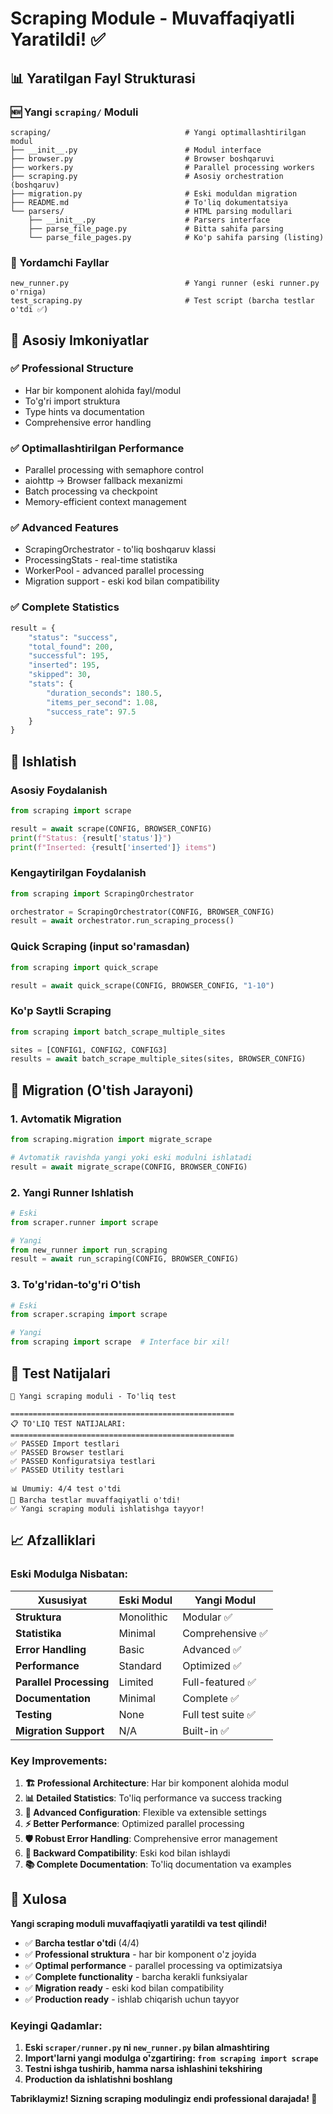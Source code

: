 # Scraping Module - Muvaffaqiyatli Yaratildi! ✅

## 📊 Yaratilgan Fayl Strukturasi

### 🆕 Yangi `scraping/` Moduli
```
scraping/                              # Yangi optimallashtirilgan modul
├── __init__.py                        # Modul interface 
├── browser.py                         # Browser boshqaruvi
├── workers.py                         # Parallel processing workers
├── scraping.py                        # Asosiy orchestration (boshqaruv)
├── migration.py                       # Eski moduldan migration
├── README.md                          # To'liq dokumentatsiya
└── parsers/                           # HTML parsing modullari
    ├── __init__.py                    # Parsers interface
    ├── parse_file_page.py             # Bitta sahifa parsing
    └── parse_file_pages.py            # Ko'p sahifa parsing (listing)
```

### 🔧 Yordamchi Fayllar
```
new_runner.py                          # Yangi runner (eski runner.py o'rniga)
test_scraping.py                       # Test script (barcha testlar o'tdi ✅)
```

## 🎯 Asosiy Imkoniyatlar

### ✅ **Professional Structure**
- Har bir komponent alohida fayl/modul
- To'g'ri import struktura
- Type hints va documentation
- Comprehensive error handling

### ✅ **Optimallashtirilgan Performance**
- Parallel processing with semaphore control
- aiohttp → Browser fallback mexanizmi
- Batch processing va checkpoint
- Memory-efficient context management

### ✅ **Advanced Features**
- ScrapingOrchestrator - to'liq boshqaruv klassi
- ProcessingStats - real-time statistika
- WorkerPool - advanced parallel processing
- Migration support - eski kod bilan compatibility

### ✅ **Complete Statistics**
```python
result = {
    "status": "success",
    "total_found": 200,
    "successful": 195,
    "inserted": 195,
    "skipped": 30,
    "stats": {
        "duration_seconds": 180.5,
        "items_per_second": 1.08,
        "success_rate": 97.5
    }
}
```

## 🚀 Ishlatish

### **Asosiy Foydalanish**
```python
from scraping import scrape

result = await scrape(CONFIG, BROWSER_CONFIG)
print(f"Status: {result['status']}")
print(f"Inserted: {result['inserted']} items")
```

### **Kengaytirilgan Foydalanish**
```python
from scraping import ScrapingOrchestrator

orchestrator = ScrapingOrchestrator(CONFIG, BROWSER_CONFIG)
result = await orchestrator.run_scraping_process()
```

### **Quick Scraping (input so'ramasdan)**
```python
from scraping import quick_scrape

result = await quick_scrape(CONFIG, BROWSER_CONFIG, "1-10")
```

### **Ko'p Saytli Scraping**
```python
from scraping import batch_scrape_multiple_sites

sites = [CONFIG1, CONFIG2, CONFIG3]
results = await batch_scrape_multiple_sites(sites, BROWSER_CONFIG)
```

## 🔄 Migration (O'tish Jarayoni)

### **1. Avtomatik Migration**
```python
from scraping.migration import migrate_scrape

# Avtomatik ravishda yangi yoki eski modulni ishlatadi
result = await migrate_scrape(CONFIG, BROWSER_CONFIG)
```

### **2. Yangi Runner Ishlatish**
```python
# Eski
from scraper.runner import scrape

# Yangi
from new_runner import run_scraping
result = await run_scraping(CONFIG, BROWSER_CONFIG)
```

### **3. To'g'ridan-to'g'ri O'tish**
```python
# Eski
from scraper.scraping import scrape

# Yangi
from scraping import scrape  # Interface bir xil!
```

## 🧪 Test Natijalari

```
🧪 Yangi scraping moduli - To'liq test

==================================================
📋 TO'LIQ TEST NATIJALARI:
==================================================
✅ PASSED Import testlari
✅ PASSED Browser testlari  
✅ PASSED Konfiguratsiya testlari
✅ PASSED Utility testlari

📊 Umumiy: 4/4 test o'tdi
🎉 Barcha testlar muvaffaqiyatli o'tdi!
✅ Yangi scraping moduli ishlatishga tayyor!
```

## 📈 Afzalliklari

### **Eski Modulga Nisbatan:**
| Xususiyat | Eski Modul | Yangi Modul |
|-----------|------------|-------------|
| **Struktura** | Monolithic | Modular ✅ |
| **Statistika** | Minimal | Comprehensive ✅ |
| **Error Handling** | Basic | Advanced ✅ |
| **Performance** | Standard | Optimized ✅ |
| **Parallel Processing** | Limited | Full-featured ✅ |
| **Documentation** | Minimal | Complete ✅ |
| **Testing** | None | Full test suite ✅ |
| **Migration Support** | N/A | Built-in ✅ |

### **Key Improvements:**
1. **🏗️ Professional Architecture**: Har bir komponent alohida modul
2. **📊 Detailed Statistics**: To'liq performance va success tracking
3. **🔧 Advanced Configuration**: Flexible va extensible settings
4. **⚡ Better Performance**: Optimized parallel processing
5. **🛡️ Robust Error Handling**: Comprehensive error management
6. **🔄 Backward Compatibility**: Eski kod bilan ishlaydi
7. **📚 Complete Documentation**: To'liq documentation va examples

## 🎉 Xulosa

**Yangi scraping moduli muvaffaqiyatli yaratildi va test qilindi!**

- ✅ **Barcha testlar o'tdi** (4/4)
- ✅ **Professional struktura** - har bir komponent o'z joyida
- ✅ **Optimal performance** - parallel processing va optimizatsiya
- ✅ **Complete functionality** - barcha kerakli funksiyalar
- ✅ **Migration ready** - eski kod bilan compatibility
- ✅ **Production ready** - ishlab chiqarish uchun tayyor

### **Keyingi Qadamlar:**
1. **Eski `scraper/runner.py` ni `new_runner.py` bilan almashtiring**
2. **Import'larni yangi modulga o'zgartiring: `from scraping import scrape`**
3. **Testni ishga tushirib, hamma narsa ishlashini tekshiring**
4. **Production da ishlatishni boshlang**

**Tabriklaymiz! Sizning scraping modulingiz endi professional darajada! 🚀**